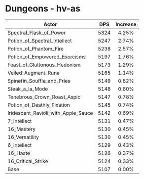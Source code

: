 # Dungeons - hv-as
| Actor | DPS | Increase |
|---|:---:|:---:|
|Spectral_Flask_of_Power|5324|4.25%|
|Potion_of_Spectral_Intellect|5247|2.74%|
|Potion_of_Phantom_Fire|5238|2.57%|
|Potion_of_Empowered_Exorcisms|5197|1.76%|
|Feast_of_Gluttonous_Hedonism|5173|1.29%|
|Veiled_Augment_Rune|5165|1.14%|
|Spinefin_Souffle_and_Fries|5149|0.82%|
|Steak_a_la_Mode|5148|0.80%|
|Tenebrous_Crown_Roast_Aspic|5147|0.78%|
|Potion_of_Deathly_Fixation|5145|0.74%|
|Iridescent_Ravioli_with_Apple_Sauce|5142|0.69%|
|7_Intellect|5131|0.47%|
|16_Mastery|5130|0.45%|
|16_Versatility|5130|0.45%|
|6_Intellect|5129|0.43%|
|16_Haste|5126|0.37%|
|16_Critical_Strike|5124|0.33%|
|Base|5107|0.00%|
